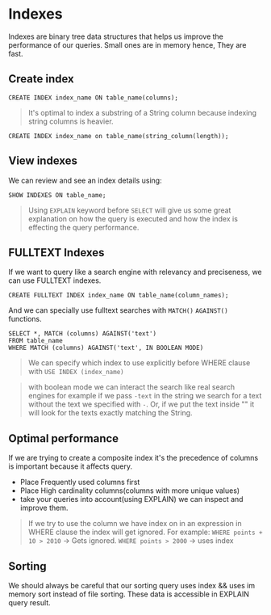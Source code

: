 # Indexes

Indexes are binary tree data structures that helps us improve the performance of our queries. Small ones are in memory
hence, They are fast.

## Create index

```roomsql
CREATE INDEX index_name ON table_name(columns);
```

> It's optimal to index a substring of a String column because indexing string columns is heavier.

```roomsql
CREATE INDEX index_name on table_name(string_column(length));
```

## View indexes

We can review and see an index details using:

```roomsql
SHOW INDEXES ON table_name;
```

> Using `EXPLAIN` keyword before `SELECT` will give us some great explanation on how the query is executed and how the
> index is effecting the query performance.

## FULLTEXT Indexes

If we want to query like a search engine with relevancy and preciseness, we can use FULLTEXT indexes.

```roomsql
CREATE FULLTEXT INDEX index_name ON table_name(column_names);
```

And we can specially use fulltext searches with `MATCH()` `AGAINST()` functions.

```roomsql
SELECT *, MATCH (columns) AGAINST('text')
FROM table_name
WHERE MATCH (columns) AGAINST('text', IN BOOLEAN MODE)
```

> We can specify which index to use explicitly before WHERE clause with `USE INDEX (index_name)`

> with boolean mode we can interact the search like real search engines for example if we pass `-text` in the string
> we search for a text without the text we specified with `-`. Or, if we put the text inside "" it will look for the
> texts exactly matching the String.

## Optimal performance

If we are trying to create a composite index it's the precedence of columns is important because it affects query.

* Place Frequently used columns first
* Place High cardinality columns(columns with more unique values)
* take your queries into account(using EXPLAIN) we can inspect and improve them.

> If we try to use the column we have index on in an expression in WHERE clause the index will get ignored. For example:
> `WHERE points + 10 > 2010` -> Gets ignored. `WHERE points > 2000` -> uses index

## Sorting

We should always be careful that our sorting query uses index && uses im memory sort instead of file sorting. These
data is accessible in EXPLAIN query result.
